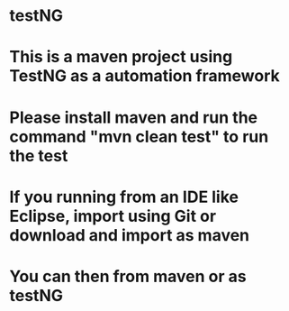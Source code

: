 # testNG
# This is a maven project using TestNG as a automation framework
# Please install maven and run the command "mvn clean test" to run the test
# If you running from an IDE like Eclipse, import using Git or download and import as maven
# You can then from maven or as testNG
